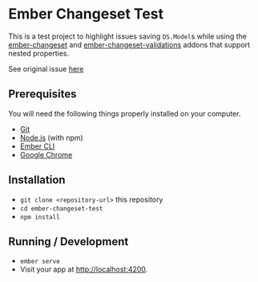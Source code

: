 # Ember Changeset Test

This is a test project to highlight issues saving `DS.Model`s while using the [ember-changeset](https://github.com/poteto/ember-changeset) and [ember-changeset-validations](https://github.com/poteto/ember-changeset-validations) addons that support nested properties.

See original issue [here](https://github.com/poteto/ember-changeset/issues/272)

## Prerequisites

You will need the following things properly installed on your computer.

* [Git](https://git-scm.com/)
* [Node.js](https://nodejs.org/) (with npm)
* [Ember CLI](https://ember-cli.com/)
* [Google Chrome](https://google.com/chrome/)

## Installation

* `git clone <repository-url>` this repository
* `cd ember-changeset-test`
* `npm install`

## Running / Development

* `ember serve`
* Visit your app at [http://localhost:4200](http://localhost:4200).

